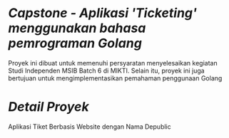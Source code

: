 # *Capstone - Aplikasi 'Ticketing' menggunakan bahasa pemrograman Golang*

Proyek ini dibuat untuk memenuhi persyaratan menyelesaikan kegiatan Studi Independen MSIB Batch 6 di MIKTI. Selain itu, proyek ini juga bertujuan untuk mengimplementasikan pemahaman penggunaan Golang

# *Detail Proyek*
Aplikasi Tiket Berbasis Website dengan Nama Depublic
